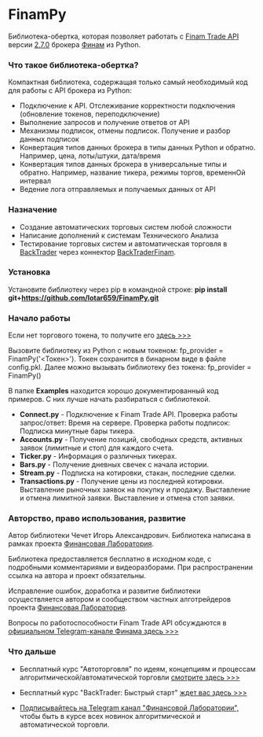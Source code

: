 # FinamPy
Библиотека-обертка, которая позволяет работать с [Finam Trade API](https://tradeapi.finam.ru) версии [2.7.0](https://tradeapi.finam.ru/docs/versions/#версия-270-27082025) брокера [Финам](https://www.finam.ru/) из Python.

### Что такое библиотека-обертка?
Компактная библиотека, содержащая только самый необходимый код для работы с API брокера из Python:
- Подключение к API. Отслеживание корректности подключения (обновление токенов, переподключение)
- Выполнение запросов и получение ответов от API
- Механизмы подписок, отмены подписок. Получение и разбор данных подписок
- Конвертация типов данных брокера в типы данных Python и обратно. Например, цена, лоты/штуки, дата/время
- Конвертация типов данных брокера в универсальные типы и обратно. Например, название тикера, режимы торгов, временнОй интервал
- Ведение лога отправляемых и получаемых данных от API

### Назначение
 - Создание автоматических торговых систем любой сложности
 - Написание дополнений к системам Технического Анализа
 - Тестирование торговых систем и автоматическая торговля в [BackTrader](https://www.backtrader.com/) через коннектор [BackTraderFinam](https://github.com/cia76/BackTraderFinam).

### Установка
Установите библиотеку через pip в командной строке: **pip install git+https://github.com/lotar659/FinamPy.git** 

### Начало работы
Если нет торгового токена, то получите его [здесь >>>](https://tradeapi.finam.ru/docs/tokens/)

Вызовите библиотеку из Python с новым токеном: fp_provider = FinamPy('<Токен>'). Токен сохранится в бинарном виде в файле config.pkl. Далее можно вызывать библиотеку без токена: fp_provider = FinamPy()

В папке **Examples** находится хорошо документированный код примеров. С них лучше начать разбираться с библиотекой.

- **Connect.py** - Подключение к Finam Trade API. Проверка работы запрос/ответ: Время на сервере. Проверка работы подписок: Подписка минутные бары тикера.
- **Accounts.py** - Получение позиций, свободных средств, активных заявок (лимитные и стоп) для каждого счета.
- **Ticker.py** - Информация о различных тикерах.
- **Bars.py** - Получение дневных свечек с начала истории.
- **Stream.py** - Подписка на котировки, стакан, последние сделки.
- **Transactions.py** - Получение цены из последней котировки. Выставление рыночных заявок на покупку и продажу. Выставление и отмена лимитной заявки. Выставление и отмена стоп заявки.

### Авторство, право использования, развитие
Автор библиотеки Чечет Игорь Александрович. Библиотека написана в рамках проекта [Финансовая Лаборатория](https://finlab.vip/).

Библиотека предоставляется бесплатно в исходном коде, с подробными комментариями и видеоразборами. При распространении ссылка на автора и проект обязательны.

Исправление ошибок, доработка и развитие библиотеки осуществляется автором и сообществом частных алготрейдеров проекта [Финансовая Лаборатория](https://finlab.vip/).

Вопросы по работоспособности Finam Trade API обсуждаются в [официальном Telegram-канале Финама здесь >>>](https://t.me/finam_trade_api)

### Что дальше
- Бесплатный курс "Автоторговля" по идеям, концепциям и процессам алгоритмической/автоматической торговли [смотрите здесь >>>](https://finlab.vip/wpm-category/autotrading2021/)


- Бесплатный курс "BackTrader: Быстрый старт" [ждет вас здесь >>>](https://finlab.vip/wpm-category/btquickstart/)


- [Подписывайтесь на Telegram канал "Финансовой Лаборатории",](https://t.me/finlabvip) чтобы быть в курсе всех новинок алгоритмической и автоматической торговли.
